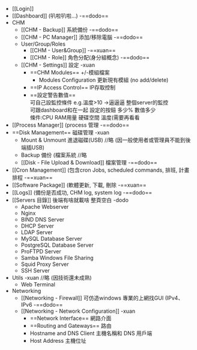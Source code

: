 - [[Login]]
- [[Dashboard]] (叭啦叭啦…) -==dodo==
- CHM
  - [[CHM - Backup]] 系統備份 -==dodo==
  - [[CHM - PC Manager]] 添加/移除電腦 -==dodo==
  - User/Group/Roles
    - [[CHM - User&Group]] -==xuan==
    - [[CHM - Role]] 角色分配(身分組概念) -==dodo==
  - [[CHM - Settings]] 設定 -xuan
    - ==CHM Modules== +/-模組檔案
      - Modules Configuration 更新現有模組 (no add/delete)
    - ==IP Access Control== IP存取控制
    - ==設定警告數值==  
      可自己設監控條件 e.g.溫度>10 ->逼逼逼 整個server的監控  
      可跟dashboard和在一起 設定的按鈕 多少% 數值多少  
      條件:CPU RAM用量 硬碟空間 溫度(需要再看看
- [[Process Manager]] (process 管理 -==dodo==
- ==Disk Management== 磁碟管理 -xuan
  - Mount & Unmount 進退磁碟(USB)  //略 (因一般使用者或管理員不能到後端插USB)
  - Backup 備份 (檔案系統                    //略
  - [[Disk - File Upload & Download]] 檔案管理 -==dodo==
- [[Cron Management]] (包含cron Jobs, scheduled commands, 排班, 計畫排程 -==xuan==
- [[Software Package]] (軟體更新, 下載, 刪除 -==xuan==
- [[Logs]] (備份是否成功, CHM log, system log -==dodo==
- [[Servers 目錄]] 後端有啥就載啥 整頁空白 -dodo
  - Apache Webserver
  - Nginx
  - BIND DNS Server
  - DHCP Server
  - LDAP Server
  - MySQL Database Server
  - PostgreSQL Database Server
  - ProFTPD Server
  - Samba Windows File Sharing
  - Squid Proxy Server
  - SSH Server
- Utils -xuan                 //略 (因技術還未成熟)
  - Web Terminal
- Networking
  - [[Networking - Firewall]] 可仿造windows 專業的上網找GUI (IPv4、IPv6 -==dodo==
  - [[Networking - Network Configuration]] -xuan
    - ==Network Interface== 網路介面
    - ==Routing and Gateways== 路由
    - Hostname and DNS Client 主機名稱和 DNS 用戶端
    - Host Address 主機位址
